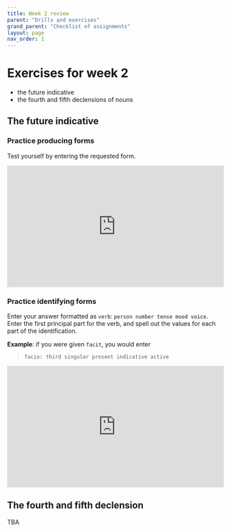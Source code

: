```yaml
---
title: Week 2 review
parent: "Drills and exercises"
grand_parent: "Checklist of assignments"
layout: page
nav_order: 1
---
```



# Exercises for week 2

- the future indicative
- the fourth and fifth declensions of nouns

## The future indicative



### Practice producing forms

Test yourself by entering the requested form.

<iframe width="100%" height="282" frameborder="0"
  src="https://observablehq.com/embed/@neelsmith/future-tense?cells=viewof+chosenCol1%2Cviewof+col1tocol2%2Canswer1%2Ccss"></iframe>


### Practice identifying forms

Enter your answer formatted as `verb`: `person number tense mood voice`.  Enter the first principal part for the verb, and spell out the values for each part of the identification.

**Example**:  if you were given `facit`, you would enter

> `facio: third singular present indicative active`

<iframe width="100%" height="282" frameborder="0"
  src="https://observablehq.com/embed/@neelsmith/future-tense?cells=viewof+chosenCol2%2Cviewof+col2tocol1%2Canswer2%2Ccss"></iframe>


## The fourth and fifth declension

TBA

